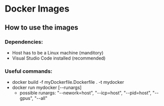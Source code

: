 # Docker Images 
## How to use the images
### Dependencies:
  - Host has to be a Linux machine (manditory)
  - Visual Studio Code installed (recommended)

### Useful commands:
- docker build -f myDockerfile.Dockerfile . -t mydocker
- docker run mydocker [--runargs]
  - possible runargs: "--nework=host",
		    "--icp=host",
		    "--pid=host",
		    "--gpus",
		    "--all"     
  
